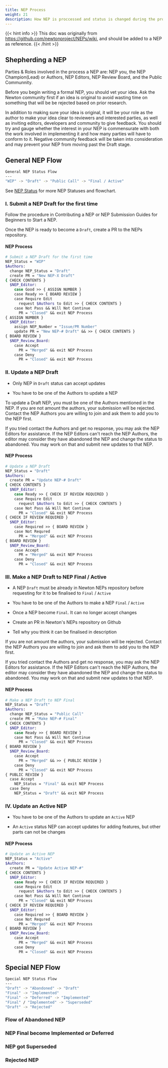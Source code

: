 ```yaml
---
title: NEP Process
weight: 21
description: How NEP is proccessed and status is changed during the process
---
```


{{< hint info >}}
This doc was originally from https://github.com/newtonproject/NEPs/wiki, and should be added to a NEP as reference.
{{< /hint >}}

## Shepherding a NEP

Parties & Roles involved in the process a NEP are: NEP you, the NEP Champion(Lead) or Authors, NEP Editors, NEP Review Board, and the Public Communnity.

Before you begin writing a formal NEP, you should vet your idea. Ask the Newton community first if an idea is original to avoid wasting time on something that will be be rejected based on prior research.

In addition to making sure your idea is original, it will be your role as the author to make your idea clear to reviewers and interested parties, as well as inviting editors, developers and community to give feedback. You should try and gauge whether the interest in your NEP is commensurate with both the work involved in implementing it and how many parties will have to conform to it. Negative community feedback will be taken into consideration and may prevent your NEP from moving past the Draft stage.

## General NEP Flow

```bash
General NEP Status Flow
---
"WIP" -> "Draft" -> "Public Call" -> "Final / Active"
```

See [NEP Status](nep-status.md) for more NEP Statuses and flowchart.

### I. Submit a NEP Draft for the first time

Follow the procedure in Contributing a NEP or NEP Submission Guides for Beginners to Start a NEP.

Once the NEP is ready to become a `Draft`, create a PR to the NEPs repository.

#### NEP Process

```bash --simplified
# Submit a NEP Draft for the first time
NEP_Status = "WIP"
$Authors:
  change NEP_Status = "Draft"
  create PR = "New NEP-X Draft"
{ CHECK CONTENTS }
  $NEP_Editor:
    case Good >> { ASSIGN NUMBER }
    case Ready >> { BOARD REVIEW }
    case Require Edit
      request $Authors to Edit >> { CHECK CONTENTS }
    case Not Pass && Will Not Continue
      PR = "Closed" && exit NEP Process
{ ASSIGN NUMBER }
  $NEP_Editor:
    assign NEP_Number = "Issue/PR Number"
    update PR = "New NEP-# Draft" && >> { CHECK CONTENTS }
{ BOARD REVIEW }
  $NEP_Review_Board:
    case Accept
      PR = "Merged" && exit NEP Process
    case Deny
      PR = "Closed" && exit NEP Process
```

### II. Update a NEP Draft

- Only NEP in `Draft` status can accept updates

- You have to be one of the Authors to update a NEP

To update a Draft NEP, you must be one of the Authors mentioned in the NEP. If you are not amount the authors, your submission will be rejected. Contact the NEP Authors you are willing to join and ask them to add you to the NEP first.

If you tried contact the Authors and get no response, you may ask the NEP Editors for assistance. If the NEP Editors can't reach the NEP Authors, the editor may consider they have abandoned the NEP and change the status to abandoned. You may work on that and submit new updates to that NEP.

#### NEP Process

```bash --simplified
# Update a NEP Draft
NEP_Status = "Draft"
$Authors:
  create PR = "Update NEP-# Draft"
{ CHECK CONTENTS }
  $NEP_Editor:
    case Ready >> { CHECK IF REVIEW REQUIRED }
    case Require Edit
      request $Authors to Edit >> { CHECK CONTENTS }
    case Not Pass && Will Not Continue
      PR = "Closed" && exit NEP Process
{ CHECK IF REVIEW REQUIRED }
  $NEP_Editor:
    case Required >> { BOARD REVIEW }
    case Not Requred
      PR = "Merged" && exit NEP Process
{ BOARD REVIEW }
  $NEP_Review_Board:
    case Accept
      PR = "Merged" && exit NEP Process
    case Deny
      PR = "Closed" && exit NEP Process
```

### III. Make a NEP Draft to NEP Final / Active

- A NEP `Draft` must be already in Newton NEPs repository before requesting for it to be finalised to `Final` / `Active`

- You have to be one of the Authors to make a NEP `Final` / `Active`

- Once a NEP become `Final`. It can no longer accept changes

- Create an PR in Newton's NEPs repository on Github

- Tell why you think it can be finalised in description

If you are not amount the authors, your submission will be rejected. Contact the NEP Authors you are willing to join and ask them to add you to the NEP first.

If you tried contact the Authors and get no response, you may ask the NEP Editors for assistance. If the NEP Editors can't reach the NEP Authors, the editor may consider they have abandoned the NEP and change the status to abandoned. You may work on that and submit new updates to that NEP.

#### NEP Process

```bash --simplified
# Make a NEP Draft to NEP Final
NEP_Status = "Draft"
$Authors:
  change NEP_Status = "Public Call"
  create PR = "Make NEP-# Final"
{ CHECK CONTENTS }
  $NEP_Editor:
    case Ready >> { BOARD REVIEW }
    case Not Pass && Will Not Continue
      PR = "Closed" && exit NEP Process
{ BOARD REVIEW }
  $NEP_Review_Board:
    case Accept
      PR = "Merged" && >> { PUBLIC REVIEW }
    case Deny
      PR = "Closed" && exit NEP Process
{ PUBLIC REVIEW }
  case Accept
    NEP_Status = "Final" && exit NEP Process
  case Deny
    NEP_Status = "Draft" && exit NEP Process
```

### IV. Update an Active NEP

- You have to be one of the Authors to update an `Active` NEP

- An `Active` status NEP can accept updates for adding features, but other parts can not be changes

#### NEP Process

```bash --simplified
# Update an Active NEP
NEP_Status = "Active"
$Authors:
  create PR = "Update Active NEP-#"
{ CHECK CONTENTS }
  $NEP_Editor:
    case Ready >> { CHECK IF REVIEW REQUIRED }
    case Require Edit
      request $Authors to Edit >> { CHECK CONTENTS }
    case Not Pass && Will Not Continue
      PR = "Closed" && exit NEP Process
{ CHECK IF REVIEW REQUIRED }
  $NEP_Editor:
    case Required >> { BOARD REVIEW }
    case Not Requred
      PR = "Merged" && exit NEP Process
{ BOARD REVIEW }
  $NEP_Review_Board:
    case Accept
      PR = "Merged" && exit NEP Process
    case Deny
      PR = "Closed" && exit NEP Process
```

## Special NEP Flow

```bash
Special NEP Status Flow
---
"Draft" -> "Abandoned" -> "Draft"
"Final" -> "Implemented"
"Final" -> "Deferred" -> "Implemented"
"Final" / "Implemented" -> "Superseded"
"Draft" -> "Rejected"
```

### Flow of Abandoned NEP

### NEP Final become Implemented or Deferred

### NEP got Superseded

### Rejected NEP
